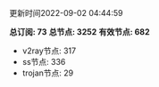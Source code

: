 更新时间2022-09-02 04:44:59

**总订阅: 73**
**总节点: 3252**
**有效节点: 682**
- v2ray节点: 317
- ss节点: 336
- trojan节点: 29
